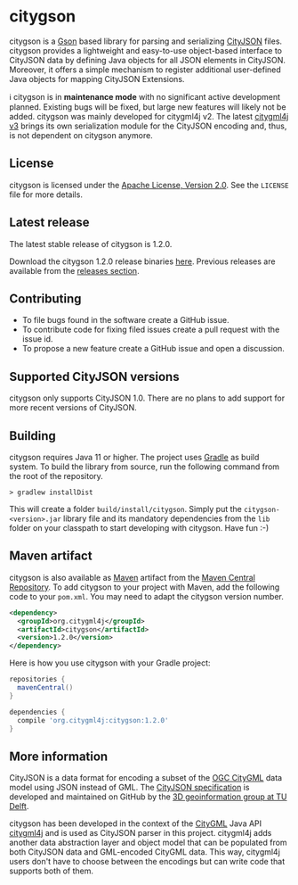 # citygson
citygson is a [Gson](https://github.com/google/gson) based library for parsing and serializing
[CityJSON](http://www.cityjson.org/) files. citygson provides a lightweight and easy-to-use object-based
interface to CityJSON data by defining Java objects for all JSON elements in CityJSON. Moreover, it offers
a simple mechanism to register additional user-defined Java objects for mapping CityJSON Extensions.

:information_source: citygson is in **maintenance mode** with no significant active development planned. Existing
bugs will be fixed, but large new features will likely not be added. citygson was mainly developed for citygml4j v2.
The latest [citygml4j v3](https://github.com/citygml4j/citygml4j) brings its own serialization module for the
CityJSON encoding and, thus, is not dependent on citygson anymore.

License
-------
citygson is licensed under the [Apache License, Version 2.0](http://www.apache.org/licenses/LICENSE-2.0).
See the `LICENSE` file for more details.

Latest release
--------------
The latest stable release of citygson is 1.2.0.

Download the citygson 1.2.0 release binaries [here](https://github.com/citygml4j/citygson/releases/download/v1.2.0/citygson-1.2.0.zip).
Previous releases are available from the [releases section](https://github.com/citygml4j/citygson/releases).

Contributing
------------
* To file bugs found in the software create a GitHub issue.
* To contribute code for fixing filed issues create a pull request with the issue id.
* To propose a new feature create a GitHub issue and open a discussion.

Supported CityJSON versions
---------------------------
citygson only supports CityJSON 1.0. There are no plans to add support for more recent versions of CityJSON.

Building
--------
citygson requires Java 11 or higher. The project uses [Gradle](https://gradle.org/) as build system.
To build the library from source, run the following command from the root of the repository.

    > gradlew installDist

This will create a folder `build/install/citygson`. Simply put the `citygson-<version>.jar` library file and its
mandatory dependencies from the `lib` folder on your classpath to start developing with citygson. Have fun :-)

Maven artifact
--------------
citygson is also available as [Maven](http://maven.apache.org/) artifact from the
[Maven Central Repository](https://search.maven.org/search?q=a:citygson).
To add citygson  to your project with Maven, add the following code to your `pom.xml`.
You may need to adapt the citygson version number.

```xml
<dependency>
  <groupId>org.citygml4j</groupId>
  <artifactId>citygson</artifactId>
  <version>1.2.0</version>
</dependency>
```

Here is how you use citygson with your Gradle project:

```gradle
repositories {
  mavenCentral()
}

dependencies {
  compile 'org.citygml4j:citygson:1.2.0'
}
```

More information
----------------
CityJSON is a data format for encoding a subset of the [OGC CityGML](http://www.opengeospatial.org/standards/citygml)
data model using JSON instead of GML. The [CityJSON specification](https://github.com/cityjson/specs) is developed
and maintained on GitHub by the [3D geoinformation group at TU Delft](https://3d.bk.tudelft.nl/).

citygson has been developed in the context of the [CityGML](http://www.opengeospatial.org/standards/citygml)
Java API [citygml4j](https://github.com/citygml4j/citygml4j) and is used as CityJSON parser in this project.
citygml4j adds another data abstraction layer and object model that can be populated from both CityJSON data
and GML-encoded CityGML data. This way, citygml4j users don't have to choose between the encodings but can
write code that supports both of them.
